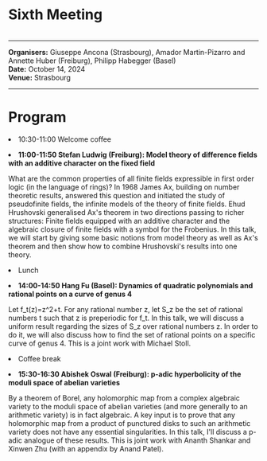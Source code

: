 <HTML>
<BODY>
 <TABLE>
    <TR>
	<H1>Sixth Meeting
	</H1>    
    </TR>
  </TABLE>
<hr>

<b>Organisers:</b>  Giuseppe Ancona (Strasbourg), Amador Martin-Pizarro and Annette Huber (Freiburg), Philipp Habegger (Basel)<br>
<b>Date:</b> October 14, 2024<br>
<b>Venue:</b> Strasbourg
<p>
<hr>
<h1>Program </h1>
<li> 10:30-11:00 Welcome coffee<p>
<li><b> 11:00-11:50 Stefan Ludwig (Freiburg): Model theory of difference fields with an additive character on the fixed field </b> <p>
What are the common properties of all finite fields expressible in first order logic (in the language of rings)? In 1968 James Ax, building on number theoretic results, answered this question and initiated the study of pseudofinite fields, the infinite models of the theory of finite fields. Ehud Hrushovski generalised Ax's theorem in two directions passing to richer structures: Finite fields equipped with an additive character and the algebraic closure of finite fields with a symbol for the Frobenius. In this talk, we will start by giving some basic notions from model theory as well as Ax's theorem and then show how to combine Hrushovski's results into one theory.
<p>
<li>Lunch<p>
<li><b> 14:00-14:50 Hang Fu (Basel): Dynamics of quadratic polynomials and rational points on a curve of genus 4 </b> <p>
Let f_t(z)=z^2+t. For any rational number z, let S_z be the set of rational numbers t such that z is preperiodic for f_t. In this talk, we will discuss a uniform result regarding the sizes of S_z over rational numbers z. In order to do it, we will also discuss how to find the set of rational points on a specific curve of genus 4. This is a joint work with Michael Stoll.
<li>Coffee break<p>
<li><b> 15:30-16:30 Abishek Oswal (Freiburg): p-adic hyperbolicity of the moduli space of abelian varieties </b> <p>
By a theorem of Borel, any holomorphic map from a complex algebraic variety to the moduli space of abelian varieties (and more generally to an arithmetic variety) is in fact algebraic. A key input is to prove that any holomorphic map from a product of punctured disks to such an arithmetic variety does not have any essential singularities.  
In this talk, I'll discuss a p-adic analogue of these results. This is joint work with Ananth Shankar and Xinwen Zhu (with an appendix by Anand Patel).
<p>
